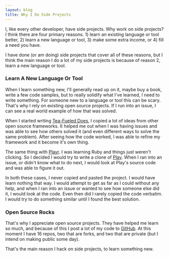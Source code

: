 ```yaml
---
layout: blog
title: Why I Do Side Projects
---
```

I, like every other developer, have side projects. Why work on side projects? I think there are four primary reasons. 1) learn an existing language or tool better, 2) learn a new language or tool, 3) make some extra income, or 4) fill a need you have.

I have done (or am doing) side projects that cover all of these reasons, but I think the main reason I do a lot of my side projects is because of reason 2, learn a new language or tool.

### Learn A New Language Or Tool

When I learn something new, I'll generally read up on it, maybe buy a book, write a few code samples, but to really solidify what I've learned, I need to write something. For someone new to a language or tool this can be scary. That's why I rely on existing open source projects. If I run into an issue, I can see a real world example of how that was solved.

When I started writing [Tea-Fueled Does](https://github.com/mloberg/Tea-Fueled-Does), I copied a lot of ideas from other open source frameworks. It helped me out when I was having issues and was able to see how others solved it (and even different ways to solve the same problem). After seeing how the code worked, I was able to refine my framework and it become it's own thing.

The same thing with [Playr](https://github.com/mloberg/Playr). I was learning Ruby and things just weren't clicking. So I decided I would try to write a clone of [Play](https://github.com/play/play). When I ran into an issue, or didn't know what to do next, I would look at Play's source code and was able to figure it out.

In both these cases, I never copied and pasted the project. I would have learn nothing that way. I would attempt to get as far as I could without any help, and when I ran into an issue or wanted to see how someone else did it, I would look at the code. Even then did I rarely copied the code verbatim. I would try to do something similar until I found the best solution.

### Open Source Rocks

That's why I appreciate open source projects. They have helped me learn so much, and because of this I post a lot of my code to [GitHub](https://github.com/mloberg). At this moment I have 16 repos, two that are forks, and two that are private (but I intend on making public some day).

That's the main reason I hack on side projects, to learn something new.
